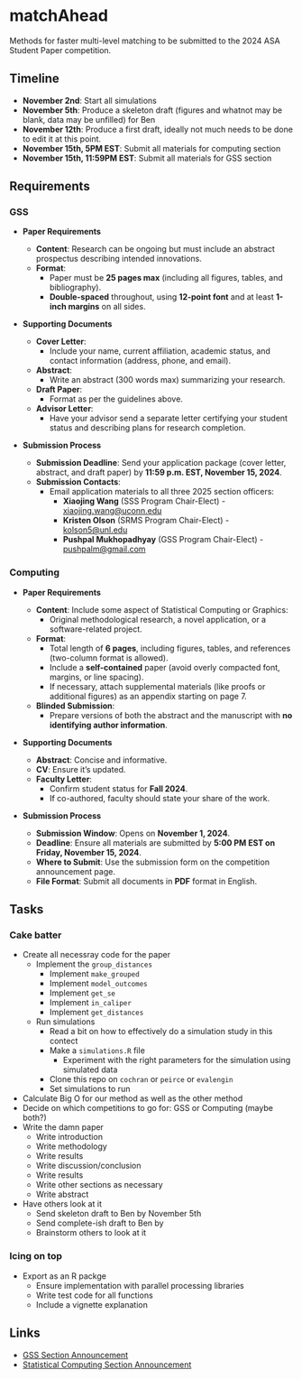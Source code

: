 # matchAhead
Methods for faster multi-level matching to be submitted to the 2024 ASA Student Paper competition.

## Timeline
* **November 2nd**: Start all simulations
* **November 5th**: Produce a skeleton draft (figures and whatnot may be blank, data may be unfilled) for Ben
* **November 12th**: Produce a first draft, ideally not much needs to be done to edit it at this point.
* **November 15th, 5PM EST**: Submit all materials for computing section
* **November 15th, 11:59PM EST**: Submit all materials for GSS section

## Requirements

### GSS
- **Paper Requirements**
  - **Content**: Research can be ongoing but must include an abstract prospectus describing intended innovations.
  - **Format**:
    - Paper must be **25 pages max** (including all figures, tables, and bibliography).
    - **Double-spaced** throughout, using **12-point font** and at least **1-inch margins** on all sides.

- **Supporting Documents**
  - **Cover Letter**:
    - Include your name, current affiliation, academic status, and contact information (address, phone, and email).
  - **Abstract**:
    - Write an abstract (300 words max) summarizing your research.
  - **Draft Paper**:
    - Format as per the guidelines above.
  - **Advisor Letter**:
    - Have your advisor send a separate letter certifying your student status and describing plans for research completion.

- **Submission Process**
  - **Submission Deadline**: Send your application package (cover letter, abstract, and draft paper) by **11:59 p.m. EST, November 15, 2024**.
  - **Submission Contacts**:
    - Email application materials to all three 2025 section officers:
      - **Xiaojing Wang** (SSS Program Chair-Elect) - [xiaojing.wang@uconn.edu](mailto:xiaojing.wang@uconn.edu)
      - **Kristen Olson** (SRMS Program Chair-Elect) - [kolson5@unl.edu](mailto:kolson5@unl.edu)
      - **Pushpal Mukhopadhyay** (GSS Program Chair-Elect) - [pushpalm@gmail.com](mailto:pushpalm@gmail.com)

### Computing
- **Paper Requirements**
  - **Content**: Include some aspect of Statistical Computing or Graphics:
    - Original methodological research, a novel application, or a software-related project.
  - **Format**:
    - Total length of **6 pages**, including figures, tables, and references (two-column format is allowed).
    - Include a **self-contained** paper (avoid overly compacted font, margins, or line spacing).
    - If necessary, attach supplemental materials (like proofs or additional figures) as an appendix starting on page 7.
  - **Blinded Submission**:
    - Prepare versions of both the abstract and the manuscript with **no identifying author information**.

- **Supporting Documents**
  - **Abstract**: Concise and informative.
  - **CV**: Ensure it’s updated.
  - **Faculty Letter**:
    - Confirm student status for **Fall 2024**.
    - If co-authored, faculty should state your share of the work.

- **Submission Process**
  - **Submission Window**: Opens on **November 1, 2024**.
  - **Deadline**: Ensure all materials are submitted by **5:00 PM EST on Friday, November 15, 2024**.
  - **Where to Submit**: Use the submission form on the competition announcement page.
  - **File Format**: Submit all documents in **PDF** format in English.

## Tasks

### Cake batter
- Create all necessray code for the paper
    - Implement the `group_distances`
        - Implement `make_grouped`
        - Implement `model_outcomes`
        - Implement `get_se`
        - Implement `in_caliper`
        - Implement `get_distances`
    - Run simulations
        - Read a bit on how to effectively do a simulation study in this contect
        - Make a `simulations.R` file
            - Experiment with the right parameters for the simulation using simulated data
        - Clone this repo on `cochran` or `peirce` or `evalengin`
        - Set simulations to run
- Calculate Big O for our method as well as the other method
- Decide on which competitions to go for: GSS or Computing (maybe both?)
- Write the damn paper
    - Write introduction
    - Write methodology
    - Write results
    - Write discussion/conclusion
    - Write results
    - Write other sections as necessary
    - Write abstract
- Have others look at it
    - Send skeleton draft to Ben by November 5th
    - Send complete-ish draft to Ben by 
    - Brainstorm others to look at it

### Icing on top
- Export as an R packge
    - Ensure implementation with parallel processing libraries
    - Write test code for all functions
    - Include a vignette explanation

## Links
* [GSS Section Announcement](https://community.amstat.org/governmentstatisticssection/awards/studentpapercompetition)
* [Statistical Computing Section Announcement](https://community.amstat.org/jointscsg-section/awards/student-paper-competition)
